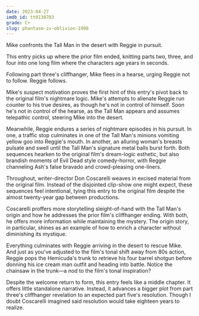 ```yaml
---
date: 2023-04-27
imdb_id: tt0138703
grade: C+
slug: phantasm-iv-oblivion-1998
---
```


Mike confronts the Tall Man in the desert with Reggie in pursuit.

<!-- end -->

This entry picks up where the prior film ended, knitting parts two, three, and four into one long film where the characters age years in seconds.

Following part three's cliffhanger, Mike flees in a hearse, urging Reggie not to follow. Reggie follows.

Mike's suspect motivation proves the first hint of this entry's pivot back to the original film's nightmare logic. Mike's attempts to alienate Reggie run counter to his true desires, as though he's not in control of himself. Soon he's not in control of the hearse, as the Tall Man appears and assumes telepathic control, steering Mike into the desert.

Meanwhile, Reggie endures a series of nightmare episodes in his pursuit. In one, a traffic stop culminates in one of the Tall Man's minions vomiting yellow goo into Reggie's mouth. In another, an alluring woman's breasts pulsate and swell until the Tall Man's signature metal balls burst forth. Both sequences hearken to the original film's dream-logic esthetic, but also brandish moments of Evil Dead style comedy-horror, with Reggie channeling Ash's false bravado and crowd-pleasing one-liners.

Throughout, writer-director Don Coscarelli weaves in excised material from the original film. Instead of the disjointed clip-show one might expect, these sequences feel intentional, tying this entry to the original film despite the almost twenty-year gap between productions.

Coscarelli proffers more storytelling sleight-of-hand with the Tall Man's origin and how he addresses the prior film's cliffhanger ending. With both, he offers more information while maintaining the mystery. The origin story, in particular, shines as an example of how to enrich a character without diminishing its mystique.

Everything culminates with Reggie arriving in the desert to rescue Mike. And just as you've adjusted to the film's tonal shift away from 80s action, Reggie pops the Hemicuda's trunk to retrieve his four barrel shotgun before donning his ice cream man outfit and heading into battle. Notice the chainsaw in the trunk—a nod to the film's tonal inspiration?

Despite the welcome return to form, this entry feels like a middle chapter. It offers little standalone narrative. Instead, it advances a bigger plot from part three's cliffhanger revelation to an expected part five's resolution. Though I doubt Coscarelli imagined said resolution would take eighteen years to realize.
